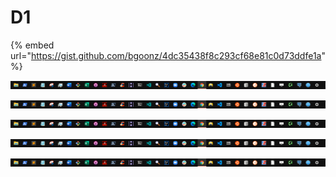 # D1

{% embed url="https://gist.github.com/bgoonz/4dc35438f8c293cf68e81c0d73ddfe1a" %}

![](../../.gitbook/assets/devider%20%284%29.png)

![](../../.gitbook/assets/devider%20%284%29.png)

![](../../.gitbook/assets/devider%20%284%29.png)

![](../../.gitbook/assets/devider%20%284%29.png)

![](../../.gitbook/assets/devider%20%284%29.png)
